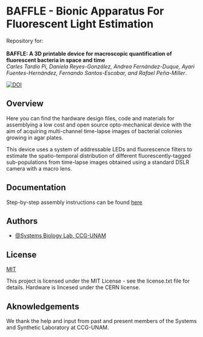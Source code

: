 
# BAFFLE - Bionic Apparatus For Fluorescent Light Estimation

Repository for: <br><br>
**BAFFLE: A 3D printable device for macroscopic quantification of fluorescent bacteria in space and time**<br>
_Carles Tardío Pi, Daniela Reyes-González, Andrea Fernández-Duque, Ayari Fuentes-Hernández, Fernando Santos-Escobar, and Rafael Peña-Miller_.

[![DOI](https://zenodo.org/badge/274222088.svg)](https://zenodo.org/badge/latestdoi/274222088)

## Overview

Here you can find the hardware design files, code and materials for assemblying a low cost and open source opto-mechanical device with the aim of acquiring multi-channel time-lapse images of bacterial colonies growing in agar plates.  

This device uses a system of addressable LEDs and fluorescence filters to estimate the spatio-temporal distribution of different fluorescently-tagged sub-populations from time-lapse images obtained using a standard DSLR camera with a macro lens.

## Documentation

Step-by-step assembly instructions can be found [here](http://www.penamiller.com/lab/baffle/)

## Authors

- [@Systems Biology Lab, CCG-UNAM](https://github.com/ccg-esb-lab)


## License

[MIT](https://choosealicense.com/licenses/mit/)

This project is licensed under the MIT License - see the license.txt file for details. Hardware is lincesed under the CERN license.


## Aknowledgements

We thank the help and input from past and present members of the Systems and Synthetic Laboratory at CCG-UNAM.

